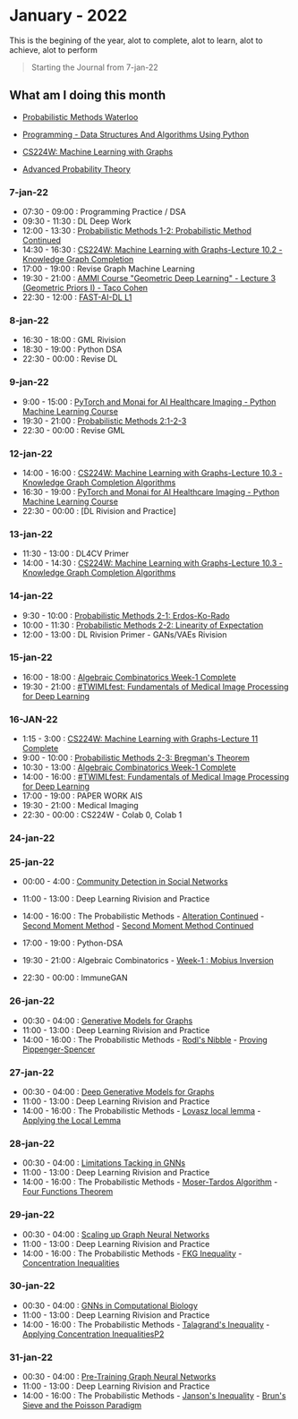 # January - 2022

This is the begining of the year, alot to complete, alot to learn, alot to achieve, alot to perform

> Starting the Journal from 7-jan-22

## What am I doing this month

- [Probabilistic Methods Waterloo](https://youtube.com/playlist?list=PL2BdWtDKMS6nRF72s3TOGyBqXwMVHYiLU)
- [Programming - Data Structures And Algorithms Using Python](https://youtube.com/playlist?list=PL3pGy4HtqwD02GVgM96-V0sq4_DSinqvf)

- [CS224W: Machine Learning with Graphs](https://youtube.com/playlist?list=PLoROMvodv4rPLKxIpqhjhPgdQy7imNkDn)

- [Advanced Probability Theory](https://onlinecourses.nptel.ac.in/noc22_ma30/course)



### 7-jan-22

- 07:30 - 09:00 : Programming Practice / DSA
- 09:30 - 11:30 : DL Deep Work
- 12:00 - 13:30 : [Probabilistic Methods 1-2: Probabilistic Method Continued](https://youtu.be/gJAfukSyMqQ)
- 14:30 - 16:30 : [CS224W: Machine Learning with Graphs-Lecture 10.2 - Knowledge Graph Completion](https://youtu.be/xop5tC9T5xM)
- 17:00 - 19:00 : Revise Graph Machine Learning 
- 19:30 - 21:00 : [AMMI Course "Geometric Deep Learning" - Lecture 3 (Geometric Priors I) - Taco Cohen](https://youtu.be/fWBrupgU4X8)
- 22:30 - 12:00 : [FAST-AI-DL L1](https://youtu.be/XfoYk_Z5AkI)

### 8-jan-22

- 16:30 - 18:00 : GML Rivision
- 18:30 - 19:00 : Python DSA
- 22:30 - 00:00 : Revise DL


### 9-jan-22

- 9:00 - 15:00 : [PyTorch and Monai for AI Healthcare Imaging - Python Machine Learning Course](https://youtu.be/M3ZWfamWrBM)
- 19:30 - 21:00 : [Probabilistic Methods 2:1-2-3](https://youtu.be/rNEY1it79ZE)
- 22:30 - 00:00 : Revise GML

### 12-jan-22

- 14:00 - 16:00 : [CS224W: Machine Learning with Graphs-Lecture 10.3 - Knowledge Graph Completion Algorithms](https://youtu.be/Xm5VrxZYhu4)
- 16:30 - 19:00 : [PyTorch and Monai for AI Healthcare Imaging - Python Machine Learning Course](https://youtu.be/M3ZWfamWrBM)
- 22:30 - 00:00 : [DL Rivision and Practice]

### 13-jan-22

- 11:30 - 13:00 : DL4CV Primer
- 14:00 - 14:30 : [CS224W: Machine Learning with Graphs-Lecture 10.3 - Knowledge Graph Completion Algorithms](https://youtu.be/Xm5VrxZYhu4)

### 14-jan-22


- 9:30 - 10:00 : [Probabilistic Methods 2-1: Erdos-Ko-Rado](https://youtu.be/rNEY1it79ZE)
- 10:00 - 11:30 : [Probabilistic Methods 2-2: Linearity of Expectation](https://youtu.be/dNfcuIoy_xY)
- 12:00 - 13:00 : DL Rivision Primer - GANs/VAEs Rivision

### 15-jan-22

- 16:00 - 18:00 : [Algebraic Combinatorics Week-1 Complete](https://onlinecourses.nptel.ac.in/noc22_ma01/unit?unit=19&lesson=27)
- 19:30 - 21:00 : [#TWIMLfest: Fundamentals of Medical Image Processing for Deep Learning](https://youtu.be/qEq9Cy_Yn_c)


### 16-JAN-22

- 1:15 - 3:00 : [CS224W: Machine Learning with Graphs-Lecture 11 Complete](https://youtu.be/X9yl0pTP9fY)
- 9:00 - 10:00 : [Probabilistic Methods 2-3: Bregman's Theorem](https://youtu.be/UoiHChAvspE)
- 10:30 - 13:00 : [Algebraic Combinatorics Week-1 Complete](https://onlinecourses.nptel.ac.in/noc22_ma01/unit?unit=19&lesson=27)
- 14:00 - 16:00 : [#TWIMLfest: Fundamentals of Medical Image Processing for Deep Learning](https://youtu.be/qEq9Cy_Yn_c)
- 17:00 - 19:00 : PAPER WORK AIS
- 19:30 - 21:00 : Medical Imaging
- 22:30 - 00:00 : CS224W - Colab 0, Colab 1

### 24-jan-22

### 25-jan-22

- 00:00 - 4:00 : [Community Detection in Social Networks](https://youtu.be/KXi4ha79o3s)
- 11:00 - 13:00 : Deep Learning Rivision and Practice
- 14:00 - 16:00 : The Probabilistic Methods
                         - [Alteration Continued](https://youtu.be/y10SOF7O9oc)
                         - [Second Moment Method](https://youtu.be/5pV_35vjVmU)
                         - [Second Moment Method Continued](https://youtu.be/8WaaiuBA3BY)

- 17:00 - 19:00 : Python-DSA
- 19:30 - 21:00 : Algebraic Combinatorics
                         - [Week-1 : Mobius Inversion](https://youtu.be/pNzzdtSWOxM)
- 22:30 - 00:00 : ImmuneGAN

### 26-jan-22
- 00:30 - 04:00 : [Generative Models for Graphs](https://youtu.be/OhjXpYIo9h4)
- 11:00 - 13:00 : Deep Learning Rivision and Practice
- 14:00 - 16:00 : The Probabilistic Methods
                         - [Rodl's Nibble](https://youtu.be/rZgb427WM0M)
                         - [Proving Pippenger-Spencer](https://youtu.be/IqurRF6R08A)


### 27-jan-22

- 00:30 - 04:00 : [Deep Generative Models for Graphs](https://youtu.be/IMpkHvQ0LA4)
- 11:00 - 13:00 : Deep Learning Rivision and Practice
- 14:00 - 16:00 : The Probabilistic Methods
                         - [Lovasz local lemma](https://youtu.be/UZs1kN2lGDc)
                         - [Applying the Local Lemma](https://youtu.be/bJJOqolG0JE)
### 28-jan-22

- 00:30 - 04:00 : [Limitations Tacking in GNNs](https://youtu.be/6ZFvToZUjGA)
- 11:00 - 13:00 : Deep Learning Rivision and Practice
- 14:00 - 16:00 : The Probabilistic Methods
                         - [Moser-Tardos Algorithm](https://youtu.be/lppFz-OIjME) 
                         - [Four Functions Theorem](https://youtu.be/a_qKAlZ6EuA)
### 29-jan-22

- 00:30 - 04:00 : [Scaling up Graph Neural Networks](https://youtu.be/2nPCw3yHlnI)
- 11:00 - 13:00 : Deep Learning Rivision and Practice
- 14:00 - 16:00 : The Probabilistic Methods
                         - [FKG Inequality](https://youtu.be/twYp2YhOI9E)
                         - [Concentration Inequalities](https://youtu.be/UKq213ubqOc) 
### 30-jan-22

- 00:30 - 04:00 : [GNNs in Computational Biology](https://youtu.be/_hy9AgZXhbQ)
- 11:00 - 13:00 : Deep Learning Rivision and Practice
- 14:00 - 16:00 : The Probabilistic Methods
                         - [Talagrand's Inequality](https://youtu.be/3yHcMnCUWYY) 
                         - [ Applying Concentration Inequalities](https://youtu.be/mHA9axCET5Y)[P2](https://youtu.be/T_SbKYcGmYk)
### 31-jan-22 

- 00:30 - 04:00 : [Pre-Training Graph Neural Networks](https://youtu.be/JDW82csukhE)
- 11:00 - 13:00 : Deep Learning Rivision and Practice
- 14:00 - 16:00 : The Probabilistic Methods
                         - [Janson's Inequality](https://youtu.be/2Z-Rz5TdcoI)
                         - [Brun's Sieve and the Poisson Paradigm](https://youtu.be/ihfrSLr6izk)
                         


